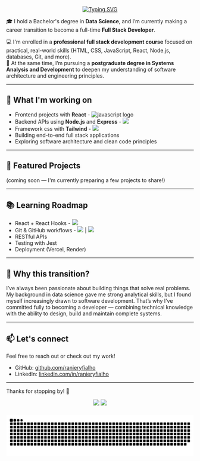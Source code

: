 <div align="center">
  <a href="https://git.io/typing-svg"><img src="https://readme-typing-svg.demolab.com?font=Fira+Code&size=25&pause=1000&width=435&lines=Hi!+I'm+Raniery+Fialho+%F0%9F%91%8B" alt="Typing SVG" /></a>
</div>

🎓 I hold a Bachelor's degree in **Data Science**, and I’m currently making a career transition to become a full-time **Full Stack Developer**.

💻 I'm enrolled in a **professional full stack development course** focused on practical, real-world skills (HTML, CSS, JavaScript, React, Node.js, databases, Git, and more).  
🎯 At the same time, I’m pursuing a **postgraduate degree in Systems Analysis and Development** to deepen my understanding of software architecture and engineering principles.

---

## 🚀 What I'm working on

- Frontend projects with **React** - <img src="https://cdn.jsdelivr.net/gh/devicons/devicon/icons/javascript/javascript-original.svg" height="30" alt="javascript logo"  />
- Backend APIs using **Node.js** and **Express** - <img src="https://cdn.jsdelivr.net/gh/devicons/devicon@latest/icons/nodejs/nodejs-original.svg" height="30"/>
- Framework css with **Tailwind** - <img src="https://cdn.jsdelivr.net/gh/devicons/devicon@latest/icons/tailwindcss/tailwindcss-original.svg" height="30"/>
- Building end-to-end full stack applications
- Exploring software architecture and clean code principles

---

## 📂 Featured Projects

(coming soon — I'm currently preparing a few projects to share!)

---

## 📚 Learning Roadmap

- React + React Hooks - <img src="https://cdn.jsdelivr.net/gh/devicons/devicon@latest/icons/react/react-original.svg" height="30"/>
- Git & GitHub workflows - <img src="https://cdn.jsdelivr.net/gh/devicons/devicon@latest/icons/git/git-original.svg" height="30"/> | <img src="https://cdn.jsdelivr.net/gh/devicons/devicon@latest/icons/github/github-original.svg" height="30"/>
- RESTful APIs
- Testing with Jest
- Deployment (Vercel, Render)

---

## 🧠 Why this transition?

I’ve always been passionate about building things that solve real problems. My background in data science gave me strong analytical skills, but I found myself increasingly drawn to software development. That’s why I’ve committed fully to becoming a developer — combining technical knowledge with the ability to design, build and maintain complete systems.

---

## 📫 Let's connect

Feel free to reach out or check out my work!

- GitHub: [github.com/ranieryfialho](https://github.com/ranieryfialho)
- LinkedIn: [linkedin.com/in/ranieryfialho](https://linkedin.com/in/ranieryfialho)

---

Thanks for stopping by! 🚀


<p align="center">
  <img src="https://github-readme-stats.vercel.app/api?username=ranieryfialho&theme=tokyonight&show_icons=true&hide_border=true&count_private=true" />
  <img src="https://github-readme-streak-stats.herokuapp.com/?user=ranieryfialho&theme=tokyonight&hide_border=true" />
</p>

###

<img src="https://github.com/ranieryfialho/ranieryfialho/blob/master/github-user-contribution.svg">
